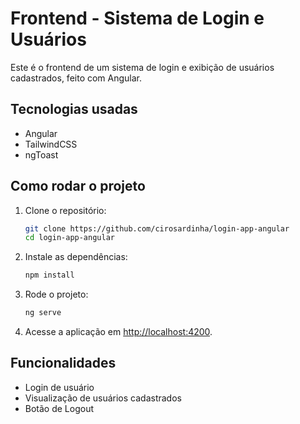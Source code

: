 # Frontend - Sistema de Login e Usuários

Este é o frontend de um sistema de login e exibição de usuários cadastrados, feito com Angular.

## Tecnologias usadas
- Angular
- TailwindCSS
- ngToast

## Como rodar o projeto
1. Clone o repositório:
   ```bash
   git clone https://github.com/cirosardinha/login-app-angular
   cd login-app-angular
   ```

2. Instale as dependências:
   ```bash
   npm install
   ```

3. Rode o projeto:
   ```bash
   ng serve
   ```

4. Acesse a aplicação em [http://localhost:4200](http://localhost:4200).

## Funcionalidades
- Login de usuário
- Visualização de usuários cadastrados
- Botão de Logout


